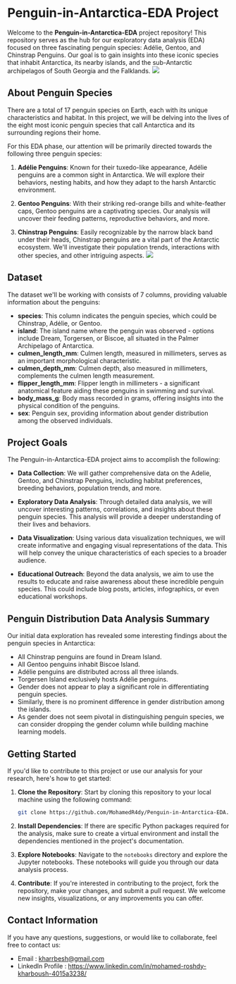 # Penguin-in-Antarctica-EDA Project

Welcome to the **Penguin-in-Antarctica-EDA** project repository! This repository serves as the hub for our exploratory data analysis (EDA) focused on three fascinating penguin species: Adélie, Gentoo, and Chinstrap Penguins. Our goal is to gain insights into these iconic species that inhabit Antarctica, its nearby islands, and the sub-Antarctic archipelagos of South Georgia and the Falklands.
![](http://d3i3l3kraiqpym.cloudfront.net/wp-content/uploads/2016/04/26094914/Ad%C3%A9lie-Chinstrap-and-gentoo-penguin-species.jpg)

## About Penguin Species

There are a total of 17 penguin species on Earth, each with its unique characteristics and habitat. In this project, we will be delving into the lives of the eight most iconic penguin species that call Antarctica and its surrounding regions their home.

For this EDA phase, our attention will be primarily directed towards the following three penguin species:

1. **Adélie Penguins**: Known for their tuxedo-like appearance, Adélie penguins are a common sight in Antarctica. We will explore their behaviors, nesting habits, and how they adapt to the harsh Antarctic environment.

2. **Gentoo Penguins**: With their striking red-orange bills and white-feather caps, Gentoo penguins are a captivating species. Our analysis will uncover their feeding patterns, reproductive behaviors, and more.

3. **Chinstrap Penguins**: Easily recognizable by the narrow black band under their heads, Chinstrap penguins are a vital part of the Antarctic ecosystem. We'll investigate their population trends, interactions with other species, and other intriguing aspects.
![](https://raw.githubusercontent.com/allisonhorst/palmerpenguins/master/man/figures/lter_penguins.png)

## Dataset

The dataset we'll be working with consists of 7 columns, providing valuable information about the penguins:

- **species**: This column indicates the penguin species, which could be Chinstrap, Adélie, or Gentoo.
- **island**: The island name where the penguin was observed - options include Dream, Torgersen, or Biscoe, all situated in the Palmer Archipelago of Antarctica.
- **culmen_length_mm**: Culmen length, measured in millimeters, serves as an important morphological characteristic.
- **culmen_depth_mm**: Culmen depth, also measured in millimeters, complements the culmen length measurement.
- **flipper_length_mm**: Flipper length in millimeters - a significant anatomical feature aiding these penguins in swimming and survival.
- **body_mass_g**: Body mass recorded in grams, offering insights into the physical condition of the penguins.
- **sex**: Penguin sex, providing information about gender distribution among the observed individuals.



## Project Goals

The Penguin-in-Antarctica-EDA project aims to accomplish the following:

- **Data Collection**: We will gather comprehensive data on the Adelie, Gentoo, and Chinstrap Penguins, including habitat preferences, breeding behaviors, population trends, and more.

- **Exploratory Data Analysis**: Through detailed data analysis, we will uncover interesting patterns, correlations, and insights about these penguin species. This analysis will provide a deeper understanding of their lives and behaviors.

- **Data Visualization**: Using various data visualization techniques, we will create informative and engaging visual representations of the data. This will help convey the unique characteristics of each species to a broader audience.

- **Educational Outreach**: Beyond the data analysis, we aim to use the results to educate and raise awareness about these incredible penguin species. This could include blog posts, articles, infographics, or even educational workshops.

## Penguin Distribution Data Analysis Summary

Our initial data exploration has revealed some interesting findings about the penguin species in Antarctica:

- All Chinstrap penguins are found in Dream Island.
- All Gentoo penguins inhabit Biscoe Island.
- Adélie penguins are distributed across all three islands.
- Torgersen Island exclusively hosts Adélie penguins.
- Gender does not appear to play a significant role in differentiating penguin species.
- Similarly, there is no prominent difference in gender distribution among the islands.
- As gender does not seem pivotal in distinguishing penguin species, we can consider dropping the gender column while building machine learning models.


## Getting Started

If you'd like to contribute to this project or use our analysis for your research, here's how to get started:

1. **Clone the Repository**: Start by cloning this repository to your local machine using the following command:
   
   ```bash
   git clone https://github.com/MohamedR4dy/Penguin-in-Antarctica-EDA.git
   ```

2. **Install Dependencies**: If there are specific Python packages required for the analysis, make sure to create a virtual environment and install the dependencies mentioned in the project's documentation.

3. **Explore Notebooks**: Navigate to the `notebooks` directory and explore the Jupyter notebooks. These notebooks will guide you through our data analysis process.

4. **Contribute**: If you're interested in contributing to the project, fork the repository, make your changes, and submit a pull request. We welcome new insights, visualizations, or any improvements you can offer.

## Contact Information

If you have any questions, suggestions, or would like to collaborate, feel free to contact us:

- Email : kharrbesh@gmail.com
- LinkedIn Profile : https://www.linkedin.com/in/mohamed-roshdy-kharboush-4015a3238/


